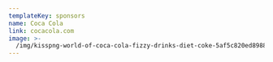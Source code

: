 ```yaml
---
templateKey: sponsors
name: Coca Cola
link: cocacola.com
image: >-
  /img/kisspng-world-of-coca-cola-fizzy-drinks-diet-coke-5af5c820ed8988.930662711526056992973.jpg
---
```

